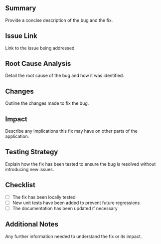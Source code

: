 ## Summary

Provide a concise description of the bug and the fix.

## Issue Link

Link to the issue being addressed.

## Root Cause Analysis

Detail the root cause of the bug and how it was identified.

## Changes

Outline the changes made to fix the bug.

## Impact

Describe any implications this fix may have on other parts of the application.

## Testing Strategy

Explain how the fix has been tested to ensure the bug is resolved without
introducing new issues.

## Checklist

- [ ] The fix has been locally tested
- [ ] New unit tests have been added to prevent future regressions
- [ ] The documentation has been updated if necessary

## Additional Notes

Any further information needed to understand the fix or its impact.

